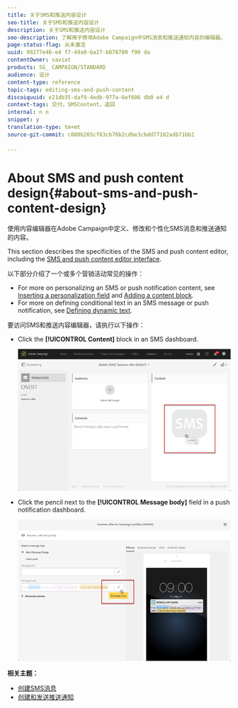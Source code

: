 ```yaml
---
title: 关于SMS和推送内容设计
seo-title: 关于SMS和推送内容设计
description: 关于SMS和推送内容设计
seo-description: 了解用于修改Adobe Campaign中SMS消息和推送通知内容的编辑器。
page-status-flag: 从未激活
uuid: 99277e46-e4 f7-49a9-ba27-b878780 f90 da
contentOwner: saviat
products: SG_ CAMPAIGN/STANDARD
audience: 设计
content-type: reference
topic-tags: editing-sms-and-push-content
discoiquuid: e21db35-daf9-4edb-977a-6ef606 db0 e4 d
context-tags: 交付，SMSContent，返回
internal: n n
snippet: y
translation-type: tm+mt
source-git-commit: c880b265cf83cb76b2cdbe3cbdd77182adb71bb1

---
```



# About SMS and push content design{#about-sms-and-push-content-design}

使用内容编辑器在Adobe Campaign中定义、修改和个性化SMS消息和推送通知的内容。

This section describes the specificities of the SMS and push content editor, including the [SMS and push content editor interface](../../designing/using/sms-and-push-content-editor-interface.md).

以下部分介绍了一个或多个营销活动常见的操作：

* For more on personalizing an SMS or push notification content, see [Inserting a personalization field](../../designing/using/inserting-a-personalization-field.md) and [Adding a content block](../../designing/using/adding-a-content-block.md).
* For more on defining conditional text in an SMS message or push notification, see [Defining dynamic text](../../designing/using/defining-dynamic-text.md).

要访问SMS和推送内容编辑器，请执行以下操作：

* Click the **[!UICONTROL Content]** block in an SMS dashboard.

   ![](assets/des_sms_content.png)

* Click the pencil next to the **[!UICONTROL Message body]** field in a push notification dashboard.

   ![](assets/des_push_body.png)

**相关主题：**

* [创建SMS消息](../../channels/using/creating-an-sms-message.md)
* [创建和发送推送通知](../../channels/using/preparing-and-sending-a-push-notification.md)

